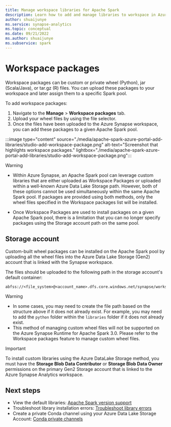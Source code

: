 ```yaml
---
title: Manage workspace libraries for Apache Spark
description: Learn how to add and manage libraries to workspace in Azure Synapse Analytics.
author: shuaijunye
ms.service: synapse-analytics
ms.topic: conceptual
ms.date: 09/21/2022
ms.author: shuaijunye
ms.subservice: spark
---
```


# Workspace packages

Workspace packages can be custom or private wheel (Python), jar (Scala/Java), or tar.gz (R) files. You can upload these packages to your workspace and later assign them to a specific Spark pool.

To add workspace packages:
1. Navigate to the **Manage** > **Workspace packages** tab.
2. Upload your wheel files by using the file selector.
3. Once the files have been uploaded to the Azure Synapse workspace, you can add these packages to a given Apache Spark pool.

  :::image type="content" source="./media/apache-spark-azure-portal-add-libraries/studio-add-workspace-package.png" alt-text="Screenshot that highlights workspace packages." lightbox="./media/apache-spark-azure-portal-add-libraries/studio-add-workspace-package.png":::

>[!WARNING]
>- Within Azure Synapse, an Apache Spark pool can leverage custom libraries that are either uploaded  as Workspace Packages or uploaded within a well-known Azure Data Lake Storage path. However, both of these options cannot be used simultaneously within the same Apache Spark pool. If packages are provided using both methods, only the wheel files specified in the Workspace packages list will be installed. 
>
>- Once Workspace Packages are used to install packages on a given Apache Spark pool, there is a limitation that you can no longer specify packages using the Storage account path on the same pool.  

## Storage account
Custom-built wheel packages can be installed on the Apache Spark pool by uploading all the wheel files into the Azure Data Lake Storage (Gen2) account that is linked with the Synapse workspace. 

The files should be uploaded to the following path in the storage account's default container: 

```
abfss://<file_system>@<account_name>.dfs.core.windows.net/synapse/workspaces/<workspace_name>/sparkpools/<pool_name>/libraries/python/
```

>[!WARNING]
> - In some cases, you may need to create the file path based on the structure above if it does not already exist. For example, you may need to add the ```python``` folder within the ```libraries``` folder if it does not already exist.
> - This method of managing custom wheel files will not be supported on the Azure Synapse Runtime for Apache Spark 3.0. Please refer to the Workspace packages feature to manage custom wheel files.

> [!IMPORTANT]
> To install custom libraries using the Azure DataLake Storage method, you must have the **Storage Blob Data Contributor** or **Storage Blob Data Owner** permissions on the primary Gen2 Storage account that is linked to the Azure Synapse Analytics workspace.

## Next steps
- View the default libraries: [Apache Spark version support](apache-spark-version-support.md)
- Troubleshoot library installation errors: [Troubleshoot library errors](apache-spark-troubleshoot-library-errors.md)
- Create a private Conda channel using your Azure Data Lake Storage Account: [Conda private channels](./spark/../apache-spark-custom-conda-channel.md)
